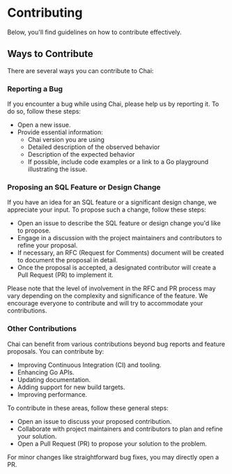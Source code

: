 # Contributing

Below, you'll find guidelines on how to contribute effectively.

## Ways to Contribute

There are several ways you can contribute to Chai:

### Reporting a Bug

If you encounter a bug while using Chai, please help us by reporting it. To do so, follow these steps:

  - Open a new issue.
  - Provide essential information:
    - Chai version you are using
    - Detailed description of the observed behavior
    - Description of the expected behavior
    - If possible, include code examples or a link to a Go playground illustrating the issue.

### Proposing an SQL Feature or Design Change

If you have an idea for an SQL feature or a significant design change, we appreciate your input. To propose such a change, follow these steps:

  - Open an issue to describe the SQL feature or design change you'd like to propose.
  - Engage in a discussion with the project maintainers and contributors to refine your proposal.
  - If necessary, an RFC (Request for Comments) document will be created to document the proposal in detail.
  - Once the proposal is accepted, a designated contributor will create a Pull Request (PR) to implement it.

Please note that the level of involvement in the RFC and PR process may vary depending on the complexity and significance of the feature. We encourage everyone to contribute and will try to accommodate your contributions.

### Other Contributions

Chai can benefit from various contributions beyond bug reports and feature proposals. You can contribute by:

  - Improving Continuous Integration (CI) and tooling.
  - Enhancing Go APIs.
  - Updating documentation.
  - Adding support for new build targets.
  - Improving performance.

To contribute in these areas, follow these general steps:

  - Open an issue to discuss your proposed contribution.
  - Collaborate with project maintainers and contributors to plan and refine your solution.
  - Open a Pull Request (PR) to propose your solution to the problem.

For minor changes like straightforward bug fixes, you may directly open a PR.
